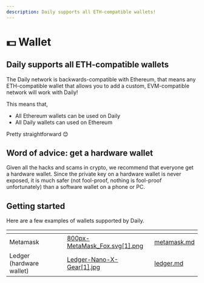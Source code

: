 ```yaml
---
description: Daily supports all ETH-compatible wallets!
---
```


# 💵 Wallet

## Daily supports all ETH-compatible wallets

The Daily network is backwards-compatible with Ethereum, that means any ETH-compatible wallet that allows you to add a custom, EVM-compatible network will work with Daily!&#x20;

This means that,&#x20;

* All Ethereum wallets can be used on Daily
* All Daily wallets can used on Ethereum&#x20;

Pretty straightforward 😊



## Word of advice: get a hardware wallet

Given all the hacks and scams in crypto, we recommend that everyone get a hardware wallet. Since the private key on a hardware wallet is never exposed, it is much safer (not fool-proof, nothing is fool-proof unfortunately) than a software wallet on a phone or PC.&#x20;



## Getting started

Here are a few examples of wallets supported by Daily.&#x20;

<table data-view="cards"><thead><tr><th></th><th></th><th></th><th data-hidden data-card-cover data-type="files"></th><th data-hidden data-card-target data-type="content-ref"></th></tr></thead><tbody><tr><td>Metamask</td><td></td><td></td><td><a href="../.gitbook/assets/800px-MetaMask_Fox.svg[1].png">800px-MetaMask_Fox.svg[1].png</a></td><td><a href="metamask.md">metamask.md</a></td></tr><tr><td>Ledger (hardware wallet)</td><td></td><td></td><td><a href="../.gitbook/assets/Ledger-Nano-X-Gear[1].jpg">Ledger-Nano-X-Gear[1].jpg</a></td><td><a href="ledger.md">ledger.md</a></td></tr></tbody></table>

